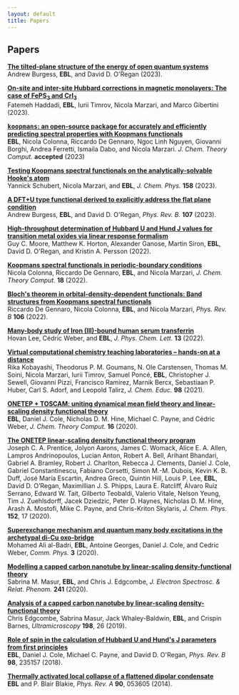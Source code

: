 ```yaml
---
layout: default 
title: Papers
---
```


## Papers
<a href="https://arxiv.org/abs/2307.16003">__The tilted-plane structure of the energy of open quantum systems__  </a> <br />
Andrew Burgess, **EBL**, and David D. O'Regan (2023). <a href="https://arxiv.org/abs/2307.16003"><i class="ai ai-arxiv "></i></a>

<a href="https://arxiv.org/abs/2306.06286">__On-site and inter-site Hubbard corrections in magnetic monolayers: The case of FePS<sub>3</sub> and CrI<sub>3</sub>__  </a> <br />
Fatemeh Haddadi, **EBL**, Iurii Timrov, Nicola Marzari, and Marco Gibertini (2023). <a href="https://arxiv.org/abs/2302.07759"><i class="ai ai-arxiv "></i></a>

<a href="https://arxiv.org/abs/2302.07759">__<tt>koopmans</tt>: an open-source package for accurately and efficiently predicting spectral properties with Koopmans functionals__  </a> <br />
**EBL**, Nicola Colonna, Riccardo De Gennaro, Ngoc Linh Nguyen, Giovanni Borghi, Andrea Ferretti, Ismaila Dabo, and Nicola Marzari. *J. Chem. Theory Comput.* **accepted** (2023) <a href="https://arxiv.org/abs/2302.07759"><i class="ai ai-arxiv "></i></a>

<a href="https://doi.org/10.1063/5.0138610">__Testing Koopmans spectral functionals on the analytically-solvable Hooke's atom__  </a> <br />
Yannick Schubert, Nicola Marzari, and **EBL**, *J. Chem. Phys.* **158** (2023). <a href="https://doi.org/10.1063/5.0138610"><i class="ai ai-doi "></i></a> <a href="https://arxiv.org/abs/2212.05950"><i class="ai ai-arxiv "></i></a>

<a href="https://doi.org/10.1103/PhysRevB.107.L121115">__A DFT+U type functional derived to explicitly address the flat plane condition__  </a> <br />
Andrew Burgess, **EBL**, and David D. O'Regan, *Phys. Rev. B.* **107** (2023). <a href="https://doi.org/10.1103/PhysRevB.107.L121115"><i class="ai ai-doi "></i></a> <a href="https://arxiv.org/abs/2210.17404"><i class="ai ai-arxiv "></i></a>

<a href="https://arxiv.org/abs/2201.04213">__High-throughput determination of Hubbard U and Hund J values for transition metal oxides via linear response formalism__  </a> <br />
Guy C. Moore, Matthew K. Horton, Alexander Ganose, Martin Siron, **EBL**, David D. O'Regan, and Kristin A. Persson (2022). <a href="https://arxiv.org/abs/2201.04213"><i class="ai ai-arxiv "></i></a>

<a href="https://pubs.acs.org/doi/10.1021/acs.jctc.2c00161">__Koopmans spectral functionals in periodic-boundary conditions__  </a> <br />
Nicola Colonna, Riccardo De Gennaro, **EBL**, and Nicola Marzari, *J. Chem. Theory Comput.* **18** (2022). <a href="https://doi.org/10.1021/acs.jctc.2c00161"><i class="ai ai-doi "></i></a> <a href="https://arxiv.org/abs/2202.08155"><i class="ai ai-arxiv "></i></a>


<a href="https://doi.org/10.1103/PhysRevB.106.035106">__Bloch's theorem in orbital-density-dependent functionals: Band structures from Koopmans spectral functionals__  </a> <br />
Riccardo De Gennaro, Nicola Colonna, **EBL**, and Nicola Marzari, *Phys. Rev. B* **106** (2022). <a href="https://doi.org/10.1103/PhysRevB.106.035106"><i class="ai ai-doi "></i></a> <a href="https://arxiv.org/abs/2111.09550"><i class="ai ai-arxiv "></i></a>

<a href="https://doi.org/10.1021/acs.jpclett.2c00680">__Many-body study of Iron (III)-bound human serum transferrin__  </a> <br />
Hovan Lee, Cédric Weber, and **EBL**, *J. Phys. Chem. Lett.* **13** (2022). <a href="https://doi.org/10.1021/acs.jpclett.2c00680"><i class="ai ai-doi "></i></a> <a href="https://arxiv.org/abs/2202.10818"><i class="ai ai-arxiv "></i></a>

<a href="https://doi.org/10.1021/acs.jchemed.1c00655">__Virtual computational chemistry teaching laboratories – hands-on at a distance__  </a> <br />
Rika Kobayashi, Theodorus P. M. Goumans, N. Ole Carstensen, Thomas M. Soini, Nicola Marzari, Iurii Timrov, Samuel Poncé, **EBL**, Christopher J. Sewell, Giovanni Pizzi, Francisco Ramirez, Marnik Bercx, Sebastiaan P. Huber, Carl S. Adorf, and Leopold Talirz, *J. Chem. Educ.* **98** (2021). <a href="https://doi.org/10.1021/acs.jchemed.1c00655"><i class="ai ai-doi "></i></a> <a href="https://chemrxiv.org/engage/chemrxiv/article-details/61107e8503182f70791c3083"><i class="ai ai-arxiv "></i></a>

<a href="https://doi.org/10.1021/acs.jctc.0c00162">__ONETEP + TOSCAM: uniting dynamical mean field theory and linear-scaling density functional theory__  </a> <br />
**EBL**, Daniel J. Cole, Nicholas D. M. Hine, Michael C. Payne, and Cédric Weber, *J. Chem. Theory Comput.* **16** (2020). <a href="https://doi.org/10.1021/acs.jctc.0c00162"><i class="ai ai-doi "></i></a> <a href="https://arxiv.org/abs/1911.07752"><i class="ai ai-arxiv "></i></a>

<a href="https://aip.scitation.org/doi/10.1063/5.0004445">__The ONETEP linear-scaling density functional theory program__  </a> <br />
 Joseph C. A. Prentice, Jolyon Aarons, James C. Womack, Alice E. A. Allen, Lampros Andrinopoulos, Lucian Anton, Robert A. Bell, Arihant Bhandari, Gabriel A. Bramley, Robert J. Charlton, Rebecca J. Clements, Daniel J. Cole, Gabriel Constantinescu, Fabiano Corsetti, Simon M.-M. Dubois, Kevin K. B. Duff, José María Escartín, Andrea Greco, Quintin Hill, Louis P. Lee, **EBL**, David D. O’Regan, Maximillian J. S. Phipps, Laura E. Ratcliff, Álvaro Ruiz Serrano, Edward W. Tait, Gilberto Teobaldi, Valerio Vitale, Nelson Yeung, Tim J. Zuehlsdorff, Jacek Dziedzic, Peter D. Haynes, Nicholas D. M. Hine, Arash A. Mostofi, Mike C. Payne, and  Chris-Kriton Skylaris, *J. Chem. Phys.* **152**, 17 (2020). <a href="https://doi.org/10.1063/5.0004445"><i class="ai ai-doi "></i></a>

<a href="https://www.nature.com/articles/s42005-019-0270-1">__Superexchange mechanism and quantum many body excitations in the archetypal di-Cu oxo-bridge__  </a> <br />
Mohamed Ali al-Badri, **EBL**, Antoine Georges, Daniel J. Cole, and Cedric Weber, *Comm. Phys.* **3** (2020). <a href="https://dx.doi.org/10.1038/s42005-019-0270-1"><i class="ai ai-doi "></i></a> <a href="https://arxiv.org/abs/1811.05739"><i class="ai ai-arxiv "></i></a>

<a href="https://doi.org/10.1016/j.elspec.2019.146896">__Modelling a capped carbon nanotube by linear-scaling density-functional theory__  </a><br />
Sabrina M. Masur, **EBL**, and Chris J. Edgcombe, *J. Electron Spectrosc. & Relat. Phenom.* **241** (2020). <a href="https://doi.org/10.1016/j.elspec.2019.146896"><i class="ai ai-doi "></i></a>

<a href="https://doi.org/10.1016/j.ultramic.2018.11.007">__Analysis of a capped carbon nanotube by linear-scaling density-functional theory__ </a> <br />
Chris Edgcombe, Sabrina Masur, Jack Whaley-Baldwin, **EBL**, and Crispin Barnes, *Ultramicroscopy* **198**, 26 (2019). <a href="https://doi.org/10.1016/j.ultramic.2018.11.007"><i class="ai ai-doi "></i> <a href="https://arxiv.org/abs/1809.03890"><i class="ai ai-arxiv "></i></a>

<a href="https://dx.doi.org/10.1103/PhysRevB.98.235157">__Role of spin in the calculation of Hubbard U and Hund's J parameters from first principles__  </a> <br />
**EBL**, Daniel J. Cole, Michael C. Payne, and David D. O'Regan, *Phys. Rev. B* **98**, 235157 (2018). <a href="https://dx.doi.org/10.1103/PhysRevB.98.235157"><i class="ai ai-doi "></i></a> <a href="https://arxiv.org/abs/1802.09048"><i class="ai ai-arxiv "></i></a>

<a href="https://dx.doi.org/10.1103/PhysRevA.90.053605">__Thermally activated local collapse of a flattened dipolar condensate__</a> <br />
**EBL** and P. Blair Blakie, *Phys. Rev. A* **90**, 053605 (2014). <a href="https://dx.doi.org/10.1103/PhysRevA.90.053605"><i class="ai ai-doi "></i></a> <a href="https://arxiv.org/abs/1409.1766"><i class="ai ai-arxiv "></i></a>
